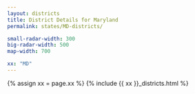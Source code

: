 ```yaml
---
layout: districts
title: District Details for Maryland
permalink: states/MD-districts/

small-radar-width: 300
big-radar-width: 500
map-width: 700

xx: "MD"
---
```


{% assign xx = page.xx %}
{% include {{ xx }}_districts.html %}
